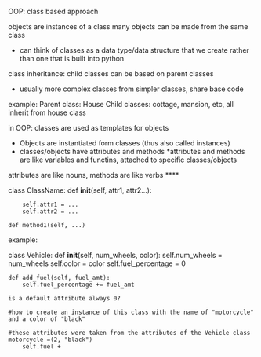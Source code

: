 OOP:
class based approach

objects are instances of a class
many objects can be made from the same class

- can think of classes as a data type/data structure that we create rather than one that is built into python

class inheritance: child classes can be based on parent classes

- usually more complex classes from simpler classes, share base code

example:
Parent class: House
Child classes: cottage, mansion, etc, all inherit from house class

in OOP: classes are used as templates for objects

- Objects are instantiated form classes (thus also called instances)
- classes/objects have attributes and methods
  \*attributes and methods are like variables and functins, attached to specific classes/objects

attributes are like nouns, methods are like verbs \*\*\*\*

class ClassName:
def **init**(self, attr1, attr2...):

        self.attr1 = ...
        self.attr2 = ...

    def method1(self, ...)

example:

class Vehicle:
def **init**(self, num_wheels, color):
self.num_wheels = num_wheels
self.color = color
self.fuel_percentage = 0

    def add_fuel(self, fuel_amt):
        self.fuel_percentage += fuel_amt

    is a default attribute always 0?

    #how to create an instance of this class with the name of "motorcycle" and a color of "black"

    #these attributes were taken from the attributes of the Vehicle class
    motorcycle =(2, "black")
        self.fuel +
